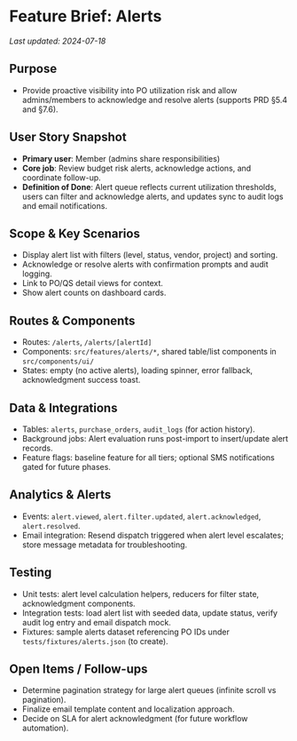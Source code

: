 # Feature Brief: Alerts

_Last updated: 2024-07-18_

## Purpose

- Provide proactive visibility into PO utilization risk and allow admins/members to acknowledge and resolve alerts (supports PRD §5.4 and §7.6).

## User Story Snapshot

- **Primary user**: Member (admins share responsibilities)
- **Core job**: Review budget risk alerts, acknowledge actions, and coordinate follow-up.
- **Definition of Done**: Alert queue reflects current utilization thresholds, users can filter and acknowledge alerts, and updates sync to audit logs and email notifications.

## Scope & Key Scenarios

- Display alert list with filters (level, status, vendor, project) and sorting.
- Acknowledge or resolve alerts with confirmation prompts and audit logging.
- Link to PO/QS detail views for context.
- Show alert counts on dashboard cards.

## Routes & Components

- Routes: `/alerts`, `/alerts/[alertId]`
- Components: `src/features/alerts/*`, shared table/list components in `src/components/ui/`
- States: empty (no active alerts), loading spinner, error fallback, acknowledgment success toast.

## Data & Integrations

- Tables: `alerts`, `purchase_orders`, `audit_logs` (for action history).
- Background jobs: Alert evaluation runs post-import to insert/update alert records.
- Feature flags: baseline feature for all tiers; optional SMS notifications gated for future phases.

## Analytics & Alerts

- Events: `alert.viewed`, `alert.filter.updated`, `alert.acknowledged`, `alert.resolved`.
- Email integration: Resend dispatch triggered when alert level escalates; store message metadata for troubleshooting.

## Testing

- Unit tests: alert level calculation helpers, reducers for filter state, acknowledgment components.
- Integration tests: load alert list with seeded data, update status, verify audit log entry and email dispatch mock.
- Fixtures: sample alerts dataset referencing PO IDs under `tests/fixtures/alerts.json` (to create).

## Open Items / Follow-ups

- Determine pagination strategy for large alert queues (infinite scroll vs pagination).
- Finalize email template content and localization approach.
- Decide on SLA for alert acknowledgment (for future workflow automation).

